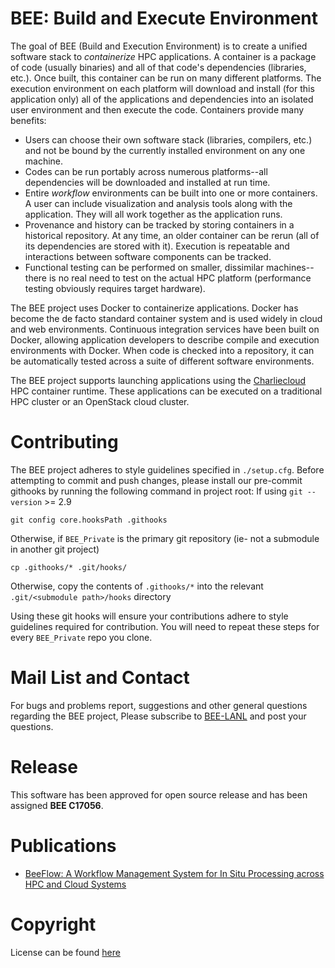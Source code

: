 # BEE: Build and Execute Environment
The goal of BEE (Build and Execution Environment) is to create a unified
software stack to _containerize_ HPC applications. A container is a package of
code (usually binaries) and all of that code's dependencies (libraries,
etc.). Once built, this container can be run on many different platforms. The
execution environment on each platform will download and install (for this
application only) all of the applications and dependencies into an isolated
user environment and then execute the code. Containers provide many benefits:

- Users can choose their own software stack (libraries, compilers, etc.) and
not be bound by the currently installed environment on any one machine.
- Codes can be run portably across numerous platforms--all dependencies will be
downloaded and installed at run time.
- Entire _workflow_ environments can be built into one or more containers. A user
can include visualization and analysis tools along with the application. They
will all work together as the application runs.
- Provenance and history can be tracked by storing containers in a historical
repository. At any time, an older container can be rerun (all of its
dependencies are stored with it). Execution is repeatable and interactions
between software components can be tracked.
- Functional testing can be performed on smaller, dissimilar machines--there is
no real need to test on the actual HPC platform (performance testing obviously
requires target hardware).

The BEE project uses Docker to containerize applications. Docker has become the de
facto standard container system and is used widely in cloud and web
environments. Continuous integration services have been built on Docker, allowing application
developers to describe compile and execution environments with Docker. When code is checked into 
a repository, it can be automatically tested across a suite of different software environments.

The BEE project supports launching applications using the [Charliecloud](https://github.com/hpc/charliecloud) HPC container runtime.  These applications can be executed on a traditional HPC cluster or an OpenStack cloud cluster.

# Contributing

The BEE project adheres to style guidelines specified in `./setup.cfg`. Before attempting to commit and push changes, please install our pre-commit githooks by running the following command in project root:
If using `git --version` >= 2.9
```
git config core.hooksPath .githooks
```
Otherwise, if `BEE_Private` is the primary git repository (ie- not a submodule in another git project)
```
cp .githooks/* .git/hooks/
```
Otherwise, copy the contents of `.githooks/*` into the relevant `.git/<submodule path>/hooks` directory

Using these git hooks will ensure your contributions adhere to style guidelines required for contribution. You will need to repeat these steps for every `BEE_Private` repo you clone.

# Mail List and Contact

For bugs and problems report, suggestions and other general questions regarding the BEE project, Please subscribe to [BEE-LANL](https://groups.google.com/forum/#!forum/BEE-User-Group) and post your questions. 


# Release

This software has been approved for open source release and has been assigned **BEE C17056**.


# Publications

- [BeeFlow: A Workflow Management System for In Situ Processing across HPC and Cloud Systems](https://ieeexplore.ieee.org/abstract/document/8416366/)


# Copyright
License can be found [here](https://github.com/lanl/BEE/blob/master/LICENSE)
